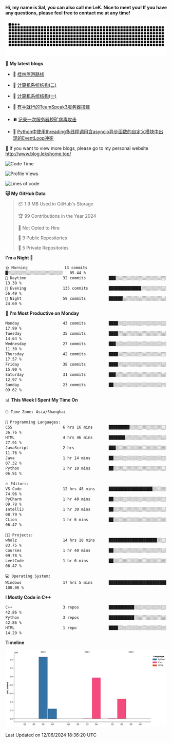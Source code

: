 **Hi, my name is Sal, you can also call me LeK. Nice to meet you! If you have any questions, please feel free to contact me at any time!**

![snake](https://raw.githubusercontent.com/LeKZzzz/LeKZzzz/output/github-contribution-grid-snake.svg)


👀 **My latest blogs**
<!-- BLOG-POST-LIST:START -->
- 🫣 [桂林旅游路线](http://www.blog.lekshome.top/2024/04/28/gui-lin-lu-you-lu-xian/) 

- 🧐 [计算机系统结构&lpar;二&rpar;](http://www.blog.lekshome.top/2024/04/21/ji-suan-ji-xi-tong-jie-gou-er/) 

- 🤖 [计算机系统结构&lpar;一&rpar;](http://www.blog.lekshome.top/2024/04/07/ji-suan-ji-xi-tong-jie-gou-yi/) 

- 📝 [有手就行的TeamSpeak3服务器搭建](http://www.blog.lekshome.top/2024/03/08/teamspeak3-fu-wu-qi-da-jian/) 

- ⛽️ [记录一次服务器挖矿病毒攻击](http://www.blog.lekshome.top/2024/03/08/ji-lu-yi-ci-fu-wu-qi-wa-kuang-bing-du-gong-ji/) 

- 🦣 [Python中使用threading多线程调用含asyncio异步函数的自定义模块中出现的EventLoop冲突](http://www.blog.lekshome.top/2024/03/07/python-zhong-shi-yong-threading-duo-xian-cheng-diao-yong-han-asyncio-yi-bu-han-shu-de-zi-ding-yi-mo-kuai-zhong-chu-xian-de-eventloop-chong-tu/) 
<!-- BLOG-POST-LIST:END -->

🥰 If you want to view more blogs, please go to my personal website http://www.blog.lekshome.top/


<!--START_SECTION:waka-->
![Code Time](http://img.shields.io/badge/Code%20Time-264%20hrs%2029%20mins-blue)

![Profile Views](http://img.shields.io/badge/Profile%20Views-1-blue)

![Lines of code](https://img.shields.io/badge/From%20Hello%20World%20I%27ve%20Written-3.2%20million%20lines%20of%20code-blue)

**🐱 My GitHub Data** 

> 📦 1.9 MB Used in GitHub's Storage 
 > 
> 🏆 99 Contributions in the Year 2024
 > 
> 🚫 Not Opted to Hire
 > 
> 📜 9 Public Repositories 
 > 
> 🔑 5 Private Repositories 
 > 
**I'm a Night 🦉** 

```text
🌞 Morning                13 commits          █░░░░░░░░░░░░░░░░░░░░░░░░   05.44 % 
🌆 Daytime                32 commits          ███░░░░░░░░░░░░░░░░░░░░░░   13.39 % 
🌃 Evening                135 commits         ██████████████░░░░░░░░░░░   56.49 % 
🌙 Night                  59 commits          ██████░░░░░░░░░░░░░░░░░░░   24.69 % 
```
📅 **I'm Most Productive on Monday** 

```text
Monday                   43 commits          ████░░░░░░░░░░░░░░░░░░░░░   17.99 % 
Tuesday                  35 commits          ████░░░░░░░░░░░░░░░░░░░░░   14.64 % 
Wednesday                27 commits          ███░░░░░░░░░░░░░░░░░░░░░░   11.30 % 
Thursday                 42 commits          ████░░░░░░░░░░░░░░░░░░░░░   17.57 % 
Friday                   38 commits          ████░░░░░░░░░░░░░░░░░░░░░   15.90 % 
Saturday                 31 commits          ███░░░░░░░░░░░░░░░░░░░░░░   12.97 % 
Sunday                   23 commits          ██░░░░░░░░░░░░░░░░░░░░░░░   09.62 % 
```


📊 **This Week I Spent My Time On** 

```text
🕑︎ Time Zone: Asia/Shanghai

💬 Programming Languages: 
CSS                      6 hrs 16 mins       █████████░░░░░░░░░░░░░░░░   36.76 % 
HTML                     4 hrs 46 mins       ███████░░░░░░░░░░░░░░░░░░   27.91 % 
JavaScript               2 hrs               ███░░░░░░░░░░░░░░░░░░░░░░   11.76 % 
Java                     1 hr 14 mins        ██░░░░░░░░░░░░░░░░░░░░░░░   07.32 % 
Python                   1 hr 10 mins        ██░░░░░░░░░░░░░░░░░░░░░░░   06.91 % 

🔥 Editors: 
VS Code                  12 hrs 48 mins      ███████████████████░░░░░░   74.96 % 
PyCharm                  1 hr 40 mins        ██░░░░░░░░░░░░░░░░░░░░░░░   09.78 % 
IntelliJ                 1 hr 30 mins        ██░░░░░░░░░░░░░░░░░░░░░░░   08.79 % 
CLion                    1 hr 6 mins         ██░░░░░░░░░░░░░░░░░░░░░░░   06.47 % 

🐱‍💻 Projects: 
wholz                    14 hrs 18 mins      █████████████████████░░░░   83.75 % 
Courses                  1 hr 40 mins        ██░░░░░░░░░░░░░░░░░░░░░░░   09.78 % 
LeetCode                 1 hr 6 mins         ██░░░░░░░░░░░░░░░░░░░░░░░   06.47 % 

💻 Operating System: 
Windows                  17 hrs 5 mins       █████████████████████████   100.00 % 
```

**I Mostly Code in C++** 

```text
C++                      3 repos             ███████████░░░░░░░░░░░░░░   42.86 % 
Python                   3 repos             ███████████░░░░░░░░░░░░░░   42.86 % 
HTML                     1 repo              ████░░░░░░░░░░░░░░░░░░░░░   14.29 % 
```



**Timeline**

![Lines of Code chart](https://raw.githubusercontent.com/LeKZzzz/LeKZzzz/master/assets/bar_graph.png)


 Last Updated on 12/06/2024 18:36:20 UTC
<!--END_SECTION:waka-->
